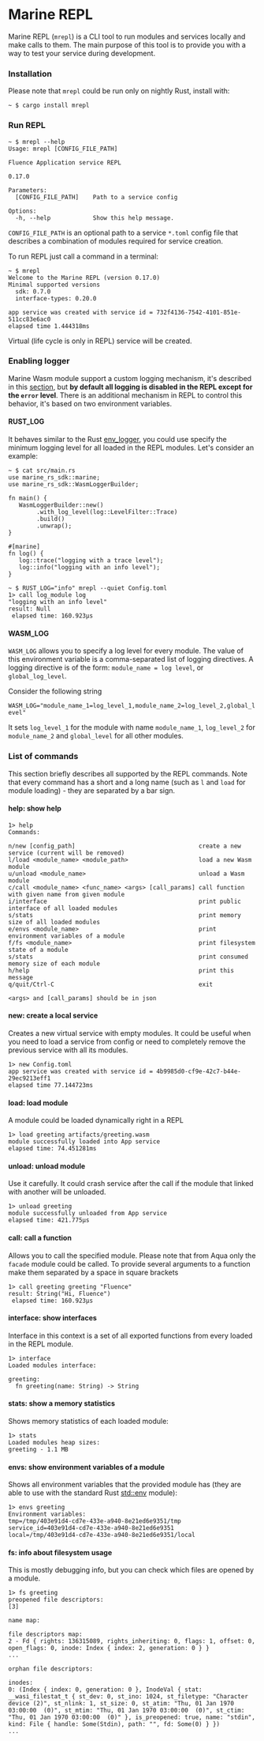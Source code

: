 # Marine REPL

Marine REPL (`mrepl`) is a CLI tool to run modules and services locally and make calls to them. The main purpose of this tool is to provide you with a way to test your service during development.

### Installation

Please note that `mrepl` could be run only on nightly Rust, install with:&#x20;

```shell
~ $ cargo install mrepl
```

### Run REPL

```shell
~ $ mrepl --help
Usage: mrepl [CONFIG_FILE_PATH]

Fluence Application service REPL

0.17.0

Parameters:
  [CONFIG_FILE_PATH]    Path to a service config

Options:
  -h, --help            Show this help message.
```

`CONFIG_FILE_PATH` is an optional path to a service `*.toml` config file that describes a combination of modules required for service creation.

To run REPL just call a command in a terminal:

```shell
~ $ mrepl
Welcome to the Marine REPL (version 0.17.0)
Minimal supported versions
  sdk: 0.7.0
  interface-types: 0.20.0

app service was created with service id = 732f4136-7542-4101-851e-511cc83e6ac0
elapsed time 1.444318ms
```

Virtual (life cycle is only in REPL) service will be created.

### Enabling logger

Marine Wasm module support a custom logging mechanism, it's described in this [section](../marine-rust-sdk/developing/logging.md), but **by default all logging is disabled in the REPL except for the `error` level**. There is an additional mechanism in REPL to control this behavior, it's based on two environment variables.

#### RUST\_LOG&#x20;

It behaves similar to the Rust [env\_logger](https://rust-lang-nursery.github.io/rust-cookbook/development\_tools/debugging/config\_log.html), you could use specify the minimum logging level for all loaded in the REPL modules. Let's consider an example:

```shell
~ $ cat src/main.rs
use marine_rs_sdk::marine;
use marine_rs_sdk::WasmLoggerBuilder;

fn main() {
   WasmLoggerBuilder::new()
        .with_log_level(log::LevelFilter::Trace)
        .build()
        .unwrap();
}

#[marine]
fn log() {
   log::trace("logging with a trace level");
   log::info("logging with an info level");
}

~ $ RUST_LOG="info" mrepl --quiet Config.toml
1> call log_module log
"logging with an info level"
result: Null
 elapsed time: 160.923µs
```

#### WASM\_LOG

`WASM_LOG` allows you to specify a log level for every module. The value of this environment variable is a comma-separated list of logging directives. A logging directive is of the form: `module_name = log level`, or `global_log_level`.

Consider the following string

`WASM_LOG="module_name_1=log_level_1,module_name_2=log_level_2,global_level"`&#x20;

It sets `log_level_1` for the module with name `module_name_1`, `log_level_2` for `module_name_2` and `global_level` for all other modules.

### List of commands

This section briefly describes all supported by the REPL commands. Note that every command has a short and a long name (such as `l` and `load` for module loading) - they are separated by a bar sign.

#### help: show help

```shell
1> help
Commands:

n/new [config_path]                                   create a new service (current will be removed)
l/load <module_name> <module_path>                    load a new Wasm module
u/unload <module_name>                                unload a Wasm module
c/call <module_name> <func_name> <args> [call_params] call function with given name from given module
i/interface                                           print public interface of all loaded modules
s/stats                                               print memory size of all loaded modules
e/envs <module_name>                                  print environment variables of a module
f/fs <module_name>                                    print filesystem state of a module
s/stats                                               print consumed memory size of each module
h/help                                                print this message
q/quit/Ctrl-C                                         exit

<args> and [call_params] should be in json
```

#### new: create a local service

Creates a new virtual service with empty modules. It could be useful when you need to load a service from config or need to completely remove the previous service with all its modules.

```shell
1> new Config.toml
app service was created with service id = 4b9985d0-cf9e-42c7-b44e-29ec9213eff1
elapsed time 77.144723ms
```

#### load: load module

A module could be loaded dynamically right in a REPL

```shell
1> load greeting artifacts/greeting.wasm
module successfully loaded into App service
elapsed time: 74.451281ms
```

#### unload: unload module

Use it carefully. It could crash service after the call if the module that linked with another will be unloaded.

```shell
1> unload greeting
module successfully unloaded from App service
elapsed time: 421.775µs
```

#### call: call a function

Allows you to call the specified module. Please note that from Aqua only the `facade` module could be called. To provide several arguments to a function make them separated by a space in square brackets

```shell
1> call greeting greeting "Fluence"
result: String("Hi, Fluence")
 elapsed time: 160.923µs
```

#### interface: show interfaces

Interface in this context is a set of all exported functions from every loaded in the REPL module.

```shell
1> interface
Loaded modules interface:

greeting:
  fn greeting(name: String) -> String
```

#### stats: show a memory statistics

Shows memory statistics of each loaded module:

```shell
1> stats
Loaded modules heap sizes:
greeting - 1.1 MB
```

#### envs: show environment variables of a module

Shows all environment variables that the provided module has (they are able to use with the standard Rust [std::env](https://doc.rust-lang.org/std/env/index.html) module):

```shell
1> envs greeting
Environment variables:
tmp=/tmp/403e91d4-cd7e-433e-a940-8e21ed6e9351/tmp
service_id=403e91d4-cd7e-433e-a940-8e21ed6e9351
local=/tmp/403e91d4-cd7e-433e-a940-8e21ed6e9351/local
```

#### fs: info about filesystem usage

This is mostly debugging info, but you can check which files are opened by a module.

```shell
1> fs greeting
preopened file descriptors:
[3]

name map:

file descriptors map:
2 - Fd { rights: 136315089, rights_inheriting: 0, flags: 1, offset: 0, open_flags: 0, inode: Index { index: 2, generation: 0 } }
...

orphan file descriptors:

inodes:
0: (Index { index: 0, generation: 0 }, InodeVal { stat: __wasi_filestat_t { st_dev: 0, st_ino: 1024, st_filetype: "Character device (2)", st_nlink: 1, st_size: 0, st_atim: "Thu, 01 Jan 1970 03:00:00  (0)", st_mtim: "Thu, 01 Jan 1970 03:00:00  (0)", st_ctim: "Thu, 01 Jan 1970 03:00:00  (0)" }, is_preopened: true, name: "stdin", kind: File { handle: Some(Stdin), path: "", fd: Some(0) } })
...
```
